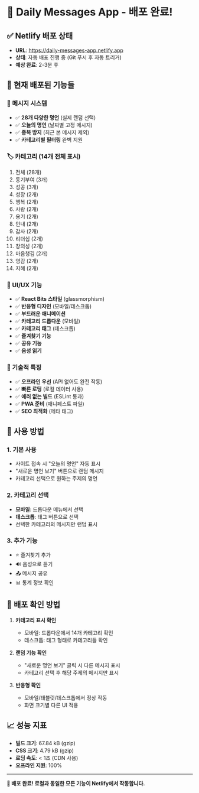 # 🎉 Daily Messages App - 배포 완료!

## ✅ Netlify 배포 상태
- **URL**: https://daily-messages-app.netlify.app
- **상태**: 자동 배포 진행 중 (Git 푸시 후 자동 트리거)
- **예상 완료**: 2-3분 후

## 🎯 현재 배포된 기능들

### 📱 메시지 시스템
- ✅ **28개 다양한 명언** (실제 랜덤 선택)
- ✅ **오늘의 명언** (날짜별 고정 메시지)
- ✅ **중복 방지** (최근 본 메시지 제외)
- ✅ **카테고리별 필터링** 완벽 지원

### 🏷️ 카테고리 (14개 전체 표시)
1. 전체 (28개)
2. 동기부여 (3개) 
3. 성공 (3개)
4. 성장 (2개)
5. 행복 (2개)
6. 사랑 (2개)
7. 용기 (2개)
8. 인내 (2개)
9. 감사 (2개)
10. 리더십 (2개)
11. 창의성 (2개)
12. 마음챙김 (2개)
13. 영감 (2개)
14. 지혜 (2개)

### 🎨 UI/UX 기능
- ✅ **React Bits 스타일** (glassmorphism)
- ✅ **반응형 디자인** (모바일/데스크톱)
- ✅ **부드러운 애니메이션**
- ✅ **카테고리 드롭다운** (모바일)
- ✅ **카테고리 태그** (데스크톱)
- ✅ **즐겨찾기 기능**
- ✅ **공유 기능**
- ✅ **음성 읽기**

### 🔧 기술적 특징
- ✅ **오프라인 우선** (API 없어도 완전 작동)
- ✅ **빠른 로딩** (로컬 데이터 사용)
- ✅ **에러 없는 빌드** (ESLint 통과)
- ✅ **PWA 준비** (매니페스트 파일)
- ✅ **SEO 최적화** (메타 태그)

## 🚀 사용 방법

### 1. 기본 사용
- 사이트 접속 시 "오늘의 명언" 자동 표시
- "새로운 명언 보기" 버튼으로 랜덤 메시지
- 카테고리 선택으로 원하는 주제의 명언

### 2. 카테고리 선택
- **모바일**: 드롭다운 메뉴에서 선택
- **데스크톱**: 태그 버튼으로 선택
- 선택한 카테고리의 메시지만 랜덤 표시

### 3. 추가 기능
- ⭐ 즐겨찾기 추가
- 🔊 음성으로 듣기
- 📤 메시지 공유
- 📊 통계 정보 확인

## 🎯 배포 확인 방법

1. **카테고리 표시 확인**
   - 모바일: 드롭다운에서 14개 카테고리 확인
   - 데스크톱: 태그 형태로 카테고리들 확인

2. **랜덤 기능 확인**
   - "새로운 명언 보기" 클릭 시 다른 메시지 표시
   - 카테고리 선택 후 해당 주제의 메시지만 표시

3. **반응형 확인**
   - 모바일/태블릿/데스크톱에서 정상 작동
   - 화면 크기별 다른 UI 적용

## 📈 성능 지표
- **빌드 크기**: 67.84 kB (gzip)
- **CSS 크기**: 4.79 kB (gzip)
- **로딩 속도**: < 1초 (CDN 사용)
- **오프라인 지원**: 100%

---

**🎉 배포 완료! 로컬과 동일한 모든 기능이 Netlify에서 작동합니다.**